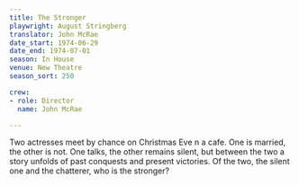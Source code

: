```yaml
---
title: The Stronger
playwright: August Stringberg
translator: John McRae
date_start: 1974-06-29
date_end: 1974-07-01
season: In House
venue: New Theatre
season_sort: 250

crew:
- role: Director
  name: John McRae

---
```


Two actresses meet by chance on Christmas Eve n a cafe. One is married, the other is not. One talks, the other remains silent, but between the two a story unfolds of past conquests and present victories. Of the two, the silent one and the chatterer, who is the stronger?
